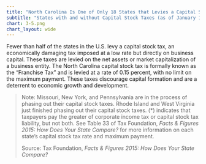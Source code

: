 ```yaml
---
title: "North Carolina Is One of Only 18 States that Levies a Capital Stock Tax"
subtitle: "States with and without Capital Stock Taxes (as of January 1, 2015)"
chart: 3-5.png
chart_layout: wide
---
```

Fewer than half of the states in the U.S. levy a capital stock tax, an economically damaging tax imposed at a low rate but directly on business capital. These taxes are levied on the net assets or market capitalization of a business entity. The North Carolina capital stock tax is formally known as the “Franchise Tax” and is levied at a rate of 0.15 percent, with no limit on the maximum payment. These taxes discourage capital formation and are a deterrent to economic growth and development.

> Note: Missouri, New York, and Pennsylvania are in the process of phasing out their capital stock taxes. Rhode Island and West Virginia just finished phasing out their capital stock taxes. (\*) indicates that taxpayers pay the greater of corporate income tax or capital stock tax liability, but not both. See Table 33 of Tax Foundation, *Facts & Figures 2015: How Does Your State Compare?* for more information on each state’s capital stock tax rate and maximum payment.
>
> Source: Tax Foundation, *Facts & Figures 2015: How Does Your State Compare?*

